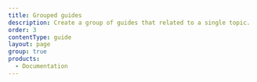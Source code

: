 ```yaml
---
title: Grouped guides
description: Create a group of guides that related to a single topic.
order: 3
contentType: guide
layout: page
group: true
products:
  - Documentation
---
```

